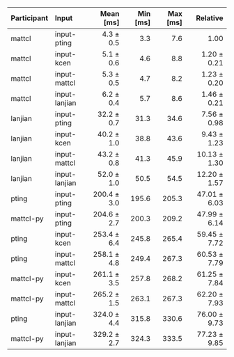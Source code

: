 | Participant | Input | Mean [ms] | Min [ms] | Max [ms] | Relative |
|:---|:---|---:|---:|---:|---:|
| mattcl | input-pting | 4.3 ± 0.5 | 3.3 | 7.6 | 1.00 |
| mattcl | input-kcen | 5.1 ± 0.6 | 4.6 | 8.8 | 1.20 ± 0.21 |
| mattcl | input-mattcl | 5.3 ± 0.5 | 4.7 | 8.2 | 1.23 ± 0.20 |
| mattcl | input-lanjian | 6.2 ± 0.4 | 5.7 | 8.6 | 1.46 ± 0.21 |
| lanjian | input-pting | 32.2 ± 0.7 | 31.3 | 34.6 | 7.56 ± 0.98 |
| lanjian | input-kcen | 40.2 ± 1.0 | 38.8 | 43.6 | 9.43 ± 1.23 |
| lanjian | input-mattcl | 43.2 ± 0.8 | 41.3 | 45.9 | 10.13 ± 1.30 |
| lanjian | input-lanjian | 52.0 ± 1.0 | 50.5 | 54.5 | 12.20 ± 1.57 |
| pting | input-pting | 200.4 ± 3.0 | 195.6 | 205.3 | 47.01 ± 6.03 |
| mattcl-py | input-pting | 204.6 ± 2.7 | 200.3 | 209.2 | 47.99 ± 6.14 |
| pting | input-kcen | 253.4 ± 6.4 | 245.8 | 265.4 | 59.45 ± 7.72 |
| pting | input-mattcl | 258.1 ± 4.8 | 249.4 | 267.3 | 60.53 ± 7.79 |
| mattcl-py | input-kcen | 261.1 ± 3.5 | 257.8 | 268.2 | 61.25 ± 7.84 |
| mattcl-py | input-mattcl | 265.2 ± 1.5 | 263.1 | 267.3 | 62.20 ± 7.93 |
| pting | input-lanjian | 324.0 ± 4.4 | 315.8 | 330.6 | 76.00 ± 9.73 |
| mattcl-py | input-lanjian | 329.2 ± 2.7 | 324.3 | 333.5 | 77.23 ± 9.85 |
